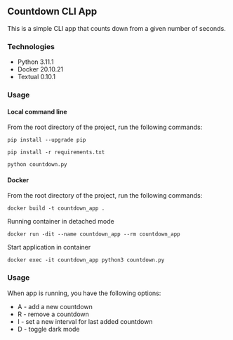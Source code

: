 ## Countdown CLI App

This is a simple CLI app that counts down from a given number of seconds.

### Technologies
* Python 3.11.1
* Docker 20.10.21
* Textual 0.10.1

### Usage

#### Local command line
From the root directory of the project, run the following commands:
```
pip install --upgrade pip
```
```
pip install -r requirements.txt
```
```
python countdown.py
```

#### Docker
From the root directory of the project, run the following commands:
```
docker build -t countdown_app .
```
Running container in detached mode
```
docker run -dit --name countdown_app --rm countdown_app
```
Start application in container
```
docker exec -it countdown_app python3 countdown.py
```

### Usage
When app is running, you have the following options:
* A - add a new countdown
* R - remove a countdown
* I - set a new interval for last added countdown
* D - toggle dark mode